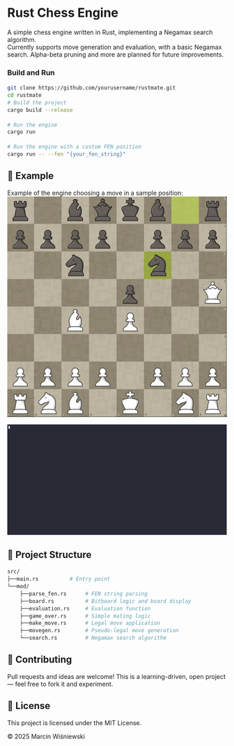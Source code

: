 #  Rust Chess Engine


A simple chess engine written in Rust, implementing a Negamax search algorithm.  
Currently supports move generation and evaluation, with a basic Negamax search. Alpha-beta pruning and more are planned for future improvements.

### Build and Run

```bash
git clone https://github.com/yourusername/rustmate.git
cd rustmate
# Build the project
cargo build --release

# Run the engine
cargo run

# Run the engine with a custom FEN position
cargo run -- --fen "{your_fen_string}"
```
## 📄 Example
Example of the engine choosing a move in a sample position:
![scholars mate](assets/image.png)

![Chess Engine Demo](assets/chess3.gif)

## 🧱 Project Structure

```bash
src/
├──main.rs          # Entry point
└──mod/
    ├──parse_fen.rs      # FEN string parsing
    ├──board.rs          # Bitboard logic and board display
    ├──evaluation.rs     # Evaluation function
    ├──game_over.rs      # Simple mating logic
    ├──make_move.rs      # Legal move application
    ├──movegen.rs        # Pseudo-legal move generation
    └──search.rs         # Negamax search algorithm

```

## 🤝 Contributing

Pull requests and ideas are welcome! This is a learning-driven, open project — feel free to fork it and experiment.
## 📝 License

This project is licensed under the MIT License.  

© 2025 Marcin Wiśniewski
